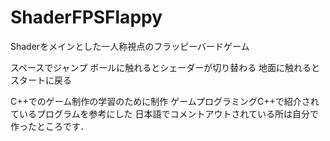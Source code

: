 # ShaderFPSFlappy

Shaderをメインとした一人称視点のフラッピーバードゲーム

スペースでジャンプ
ボールに触れるとシェーダーが切り替わる
地面に触れるとスタートに戻る

C++でのゲーム制作の学習のために制作
ゲームプログラミングC++で紹介されているプログラムを参考にした
日本語でコメントアウトされている所は自分で作ったところです．


